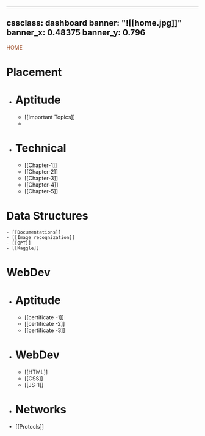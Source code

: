 
---
cssclass: dashboard
banner: "![[home.jpg]]"
banner_x: 0.48375
banner_y: 0.796
---
<div class="title" style="color:Sienna">HOME</div>

# Placement
- # Aptitude
	- [[Important Topics]]
	- 
- # Technical
 	- [[Chapter-1]]
	- [[Chapter-2]]
	- [[Chapter-3]]
	- [[Chapter-4]]
	- [[Chapter-5]]
# Data Structures
	
	- [[Documentations]]
	- [[Image recognization]]
	- [[GPT]]
	- [[Kaggle]]
# WebDev
 - # Aptitude
	 - [[certificate -1]]
	 - [[certificate -2]]
	 - [[certificate -3]]
- # WebDev
	- [[HTML]]
	- [[CSS]]
	- [[JS-1]]
- # Networks
- [[Protocls]]

